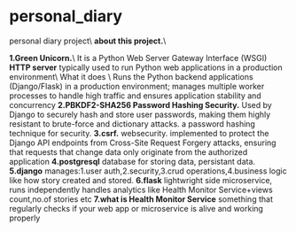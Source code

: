 # personal_diary
personal diary project\\
**about this project.**\\

**1.Green Unicorn.**\\
It is a Python Web Server Gateway Interface (WSGI) **HTTP server** typically used to run Python web applications in a production environment\\
What it does	\\
Runs the Python backend applications (Django/Flask) in a production environment; manages multiple worker processes to handle high traffic and ensures application stability and concurrency
**2.PBKDF2-SHA256	Password Hashing Security.**
Used by Django to securely hash and store user passwords, making them highly resistant to brute-force and dictionary attacks.
a password hashing technique for security.
**3.csrf.**
websecurity.
implemented to protect the Django API endpoints from Cross-Site Request Forgery attacks, 
ensuring that requests that change data only originate from the authorized application
**4.postgresql** database for storing data, persistant data.
**5.django**
manages:1.user auth,2.security,3.crud operations,4.business logic like how story created and stored.
**6.flask**
lightwright side microservice, runs independently
handles analytics like  Health Monitor Service+views count,no.of stories etc
**7.what is Health Monitor Service**
something that regularly checks if your web app or microservice is alive and working properly
